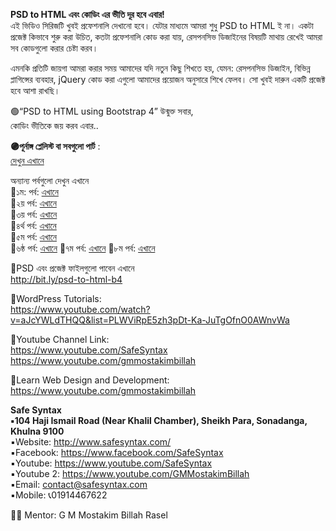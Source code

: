 **PSD to HTML এবং কোডিং এর ভীতি দূর হবে এবার!**    
এই ভিডিও সিরিজটি খুবই প্রফেশনালি দেখানো হবে। যেটার মাধ্যমে আমরা শুধু PSD to HTML ই না। একটা প্রজেক্ট কিভাবে শুরু করা উচিত, কতটা প্রফেশনালি কোড করা যায়, রেসপনসিভ ডিজাইনের বিষয়টি মাথায় রেখেই আমরা সব কোডগুলো করার চেষ্টা করব।    

এমনকি প্রতিটি জায়গা আমরা করার সময় আমাদের যদি নতুন কিছু শিখতে হয়, যেমন: রেসপনসিভ ডিজাইন, বিভিন্ন প্লাগিন্সের ব্যবহার, jQuery কোড করা এগুলো আমাদের প্রয়োজন অনুসারে শিখে ফেলব।
সো খুবই দারুন একটি প্রজেক্ট হবে আশা রাখছি।     

 🟢“PSD to HTML using Bootstrap 4” উন্মুক্ত সবার,     
কোডিং ভীতিকে জয় করব এবার..     

**🟣পূর্নাঙ্গ প্লেলিস্ট  বা সবগুলো পার্ট** :      
[দেখুন এখানে](https://www.youtube.com/watch?v=Gt0LBUagEDI&list=PLWViRpE5zh3qir8Djy4ct2ygdNbLBRtOv)  


অন্যান্য পর্বগুলো দেখুন এখানে  
🔶১ম: পর্ব: [এখানে](https://youtu.be/Zl7KBgPOtio)  
🔶২য় পর্ব: [এখানে](https://youtu.be/r6BgY1qJ1NU)   
🔶৩য় পর্ব: [এখানে](https://youtu.be/tVke8JzrvhA)  
🔶৪র্থ পর্ব: [এখানে](https://youtu.be/Gt0LBUagEDI)  
🔶৫ম পর্ব: [এখানে](https://youtu.be/GXAOF-Bqi4k)  
🔶৬ষ্ঠ পর্ব: [এখানে](https://youtu.be/CKi6bZQ8PG8)
🔶৭ম পর্ব: [এখানে](https://youtu.be/BTL67AWjho4)
🔶৮ম পর্ব: [এখানে](https://youtu.be/0vOCMvM7dPM)


🔹PSD এবং প্রজেক্ট ফাইলগুলো পাবেন এখানে      
http://bit.ly/psd-to-html-b4  

🔹WordPress Tutorials:   
https://www.youtube.com/watch?v=aJcYWLdTHQQ&list=PLWViRpE5zh3pDt-Ka-JuTgOfnO0AWnvWa  

🔹Youtube Channel Link:  
https://www.youtube.com/SafeSyntax  
https://www.youtube.com/gmmostakimbillah  

🔹Learn Web Design and Development:   
https://www.youtube.com/gmmostakimbillah 

**Safe Syntax**  
**▪️104 Haji Ismail Road (Near Khalil Chamber), Sheikh Para, Sonadanga, Khulna 9100**    
▪️Website: http://www.safesyntax.com/  
▪️Facebook: https://www.facebook.com/SafeSyntax  
▪️Youtube:  https://www.youtube.com/SafeSyntax  
▪️Youtube 2: https://www.youtube.com/GMMostakimBillah   
▪️Email: contact@safesyntax.com  
▪️Mobile: 📞01914467622   

👨‍🦱 Mentor: G M Mostakim Billah Rasel
